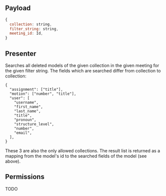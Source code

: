 ## Payload

```js
{
  collection: string,
  filter_string: string,
  meeting_id: Id,
}
```

## Presenter

Searches all deleted models of the given collection in the given meeting for the given filter string. The fields which
are searched differ from collection to collection:
```
{
  "assignment": ["title"],
  "motion": ["number", "title"],
  "user": [
    "username",
    "first_name",
    "last_name",
    "title",
    "pronoun",
    "structure_level",
    "number",
    "email",
  ],
}
```
These 3 are also the only allowed collections. The result list is returned as a mapping from the
model's id to the searched fields of the model (see above).

## Permissions

TODO
